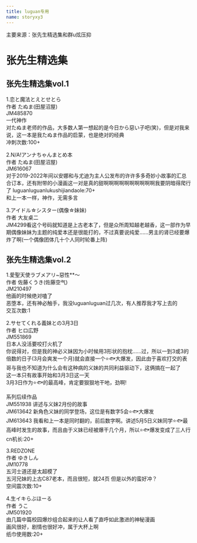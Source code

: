 ```yaml
---
title: luguan专用
name: storyxy3
---
```

主要来源：张先生精选集和群u炫压抑
# 张先生精选集
## 张先生精选集vol.1
1.恋と魔法とえとせとら  
作者 たぬま(田屋沼屋)  
JM485870  
一代神作  
对たぬま老师的作品，大多数人第一想起的是今日から惡い子吧(笑)，但是对我来说，这一本是我たぬま作品的启蒙，也是绝对的经典  
冲刺次数:100+  

2.N/A!アンナちゃんまとめ本  
作者 たぬま(田屋沼屋)  
JM616067  
对于2019-2022年间以安娜和与尤迪为主人公发布的许许多多奇妙小故事的汇总合订本，还有附带的小漫画这一对是真的甜啊啊啊啊啊啊啊啊啊啊我要阴暗得爬行了   luguanluguanlukushijiandaole:70+  
和上一本一样，神作，无需多言  

3.アイドル☆シスター(偶像☆妹妹)  
作者 大友桌二  
JM4299看这个号码就知道是上古老本了，但是众所周知越老越香，这一部作为早期偶像妹妹为主题的纯爱本还是很能打的，不过真要说纯爱……男主的肾已经要爆炸了啊(一个偶像团体几十个人同时轮番上阵)  
## 张先生精选集vol.2
1.愛聖天使ラブメアリ~惡性**～  
作者 佐藤くうき(佐藤空气)  
JM210497  
他画的时候绝对嗑了  
恶堕本，还有神必触手，我没luguanluguan过几次，有人推荐我才写上去的  
交互次数:1  

2.サセてくれる義妹との3月3日  
作者 ヒロ広野  
JM551869  
日本人没活要咬打火机了  
你说得对，但是我的神必义妹因为小时候用3形状的抱枕……过，所以一到3或3的倍数的日子(3月会爽发一个月)就会直接一个⭐🐟大爆发，因此由于喜欢打交的表哥与我也不知道为什么会有这种病的义妹的共同利益驱动下，这俩搞在一起了  
这一本只有故事开始和3月3日这一天  
3月3日作为⭐🐟的最高峰，肯定要狠狠地干吔，劲啊!  

系列后续作品  
JM551938 讲述与义妹2月份的故事  
JM613642 新角色义妹的同学登场，这位是有数字5会⭐🐟大爆发  
JM613643 我看和上一本是同时翻的，前后数字啊。讲述5月5日义妹同学⭐🐟最高峰时发生的故事，而且由于义妹已经被爆干几个月，所以⭐🐟爆发变成了三人行  
cn机长:20+  

3.REDZONE  
作者 ゆきしん  
JM10778  
五河士道还是太超模了  
五河兄妹的上古C87老本，而且很短，就24页
但是以外的蛮好冲？   
空间震次数:10+  

4.生イキらぶほーる  
作者 うこ  
JM501920  
由几篇中篇校园爆炒组合起来的让人看了直呼如此激进的神秘漫画  
画风很好，剧情也很好冲，属于大杯上啊  
纸巾使用数:20+  
